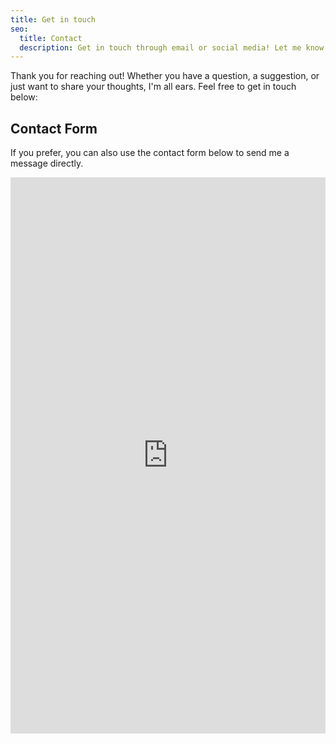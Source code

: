 ```yaml
---
title: Get in touch
seo:
  title: Contact
  description: Get in touch through email or social media! Let me know how I can help.
---
```


Thank you for reaching out! Whether you have a question, a suggestion, or just want to share your thoughts, I'm all ears. Feel free to get in touch below:

## Contact Form

If you prefer, you can also use the contact form below to send me a message directly.

<iframe
  src="https://forms.gle/2KpRVW7fZYjcgapp6"
  width="100%"
  height="890"
  frameborder="0"
  marginheight="0"
  marginwidth="0"
>
  Loading…
</iframe>
